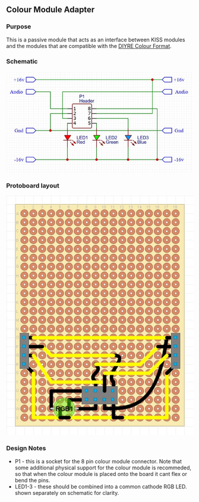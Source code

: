 ## Colour Module Adapter

### Purpose
This is a passive module that acts as an interface between KISS modules and the modules that are compatible with the [DIYRE Colour Format](https://www.diyrecordingequipment.com/pages/colour-designer-s-toolkit).

### Schematic
![alt text](schematic.jpg)

### Protoboard layout
![alt text](protoboard.jpg)

### Design Notes
- P1 - this is a socket for the 8 pin colour module connector. Note that some additional physical support for the colour module is recommeded, so that when the colour module is placed onto the board it cant flex or bend the pins.
- LED1-3 - these should be combined into a common cathode RGB LED. shown separately on schematic for clarity.